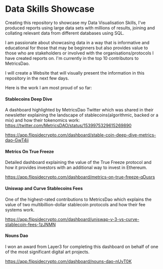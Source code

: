 <h1>Data Skills Showcase</h1>

Creating this repository to showcase my Data Visualisation Skills, I've produced reports using large data sets with millions of results, joining and collating relevant data from different databases using SQL.

I am passionate about showcasing data in a way that is informative and educational for those that may be beginners but also provides value to those who are stakeholders or involved with the organisations/protocols I have created reports on. I'm currently in the top 10 contributors to MetricsDao.

I will create a Website that will visually present the information in this repository in the next few days.

Here is the work I am most proud of so far:

<h4>Stablecoins Deep Dive</h4>

A dashboard highlighted by MetricsDao Twitter which was shared in their newsletter explaining the landscape of stablecoins(algorithmic, backed or a mix) and how their tokenomics work: https://twitter.com/MetricsDAO/status/1539975329615269890 

https://app.flipsidecrypto.com/dashboard/stable-coin-deep-dive-metrics-dao-GwT4ii

<h4>Metrics On True Freeze</h4>

Detailed dashboard explaining the value of the True Freeze protocol and how it provides investors with an additional way to invest in Ethereum.

https://app.flipsidecrypto.com/dashboard/metrics-on-true-freeze-qDusrs

<h4>Uniswap and Curve Stablecoins Fees</h4>

One of the highest-rated contributions to MetricsDao which explains the value of two multibillion-dollar stablecoin protocols and how their fee systems work.

https://app.flipsidecrypto.com/dashboard/uniswap-v-3-vs-curve-stablecoin-fees-1zJNMN

<h4>Nouns Dao</h4> 

I won an award from Layer3 for completing this dashboard on behalf of one of the most significant digital art projects.

https://app.flipsidecrypto.com/dashboard/nouns-dao-nUvT0K



